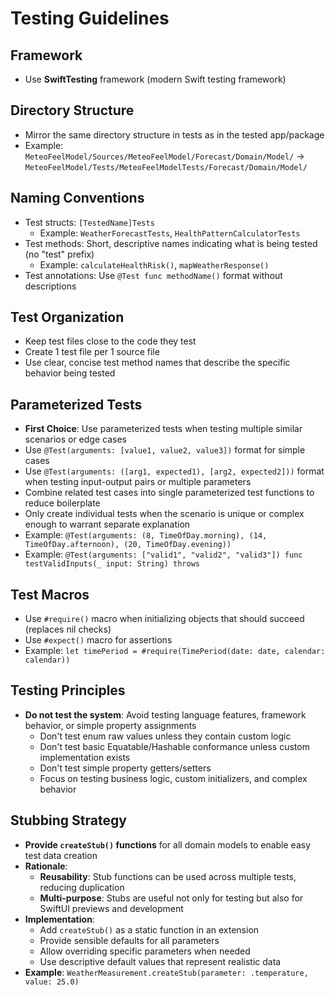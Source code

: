 # Testing Guidelines

## Framework
- Use **SwiftTesting** framework (modern Swift testing framework)

## Directory Structure
- Mirror the same directory structure in tests as in the tested app/package
- Example: `MeteoFeelModel/Sources/MeteoFeelModel/Forecast/Domain/Model/` → `MeteoFeelModel/Tests/MeteoFeelModelTests/Forecast/Domain/Model/`

## Naming Conventions
- Test structs: `[TestedName]Tests`
  - Example: `WeatherForecastTests`, `HealthPatternCalculatorTests`
- Test methods: Short, descriptive names indicating what is being tested (no "test" prefix)
  - Example: `calculateHealthRisk()`, `mapWeatherResponse()`
- Test annotations: Use `@Test func methodName()` format without descriptions

## Test Organization
- Keep test files close to the code they test
- Create 1 test file per 1 source file
- Use clear, concise test method names that describe the specific behavior being tested

## Parameterized Tests
- **First Choice**: Use parameterized tests when testing multiple similar scenarios or edge cases
- Use `@Test(arguments: [value1, value2, value3])` format for simple cases
- Use `@Test(arguments: ([arg1, expected1), [arg2, expected2]))` format when testing input-output pairs or multiple parameters
- Combine related test cases into single parameterized test functions to reduce boilerplate
- Only create individual tests when the scenario is unique or complex enough to warrant separate explanation
- Example: `@Test(arguments: (8, TimeOfDay.morning), (14, TimeOfDay.afternoon), (20, TimeOfDay.evening))`
- Example: `@Test(arguments: ["valid1", "valid2", "valid3"]) func testValidInputs(_ input: String) throws`

## Test Macros
- Use `#require()` macro when initializing objects that should succeed (replaces nil checks)
- Use `#expect()` macro for assertions
- Example: `let timePeriod = #require(TimePeriod(date: date, calendar: calendar))` 

## Testing Principles
- **Do not test the system**: Avoid testing language features, framework behavior, or simple property assignments
  - Don't test enum raw values unless they contain custom logic
  - Don't test basic Equatable/Hashable conformance unless custom implementation exists
  - Don't test simple property getters/setters
  - Focus on testing business logic, custom initializers, and complex behavior

## Stubbing Strategy
- **Provide `createStub()` functions** for all domain models to enable easy test data creation
- **Rationale**: 
  - **Reusability**: Stub functions can be used across multiple tests, reducing duplication
  - **Multi-purpose**: Stubs are useful not only for testing but also for SwiftUI previews and development
- **Implementation**:
  - Add `createStub()` as a static function in an extension
  - Provide sensible defaults for all parameters
  - Allow overriding specific parameters when needed
  - Use descriptive default values that represent realistic data
- **Example**: `WeatherMeasurement.createStub(parameter: .temperature, value: 25.0)`